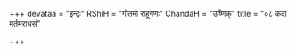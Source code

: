 +++
devataa = "इन्द्रः"
RShiH = "गोतमो राहूगणः"
ChandaH = "उष्णिक्"
title = "०८ कदा मर्तमराधसं"

+++
